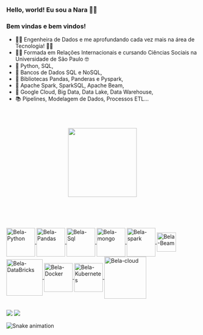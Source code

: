 ### Hello, world! Eu sou a Nara 🧑🏻


### Bem vindas e bem vindos!


- 👩‍🎓 Engenheira de Dados e me aprofundando cada vez mais na área de Tecnologia! 👩‍💻
- 👩‍🎓 Formada em Relações Internacionais e cursando Ciências Sociais na Universidade de São Paulo 🤓
- 📙 Python, SQL, 
- 📕 Bancos de Dados SQL e NoSQL, 
- 📗 Bibliotecas Pandas, Panderas e Pyspark, 
- 📘 Apache Spark, SparkSQL, Apache Beam, 
- 📒 Google Cloud, Big Data, Data Lake, Data Warehouse, 
- 📚 Pipelines, Modelagem de Dados, Processos ETL...

<br><br>
      
<div align="center">
  <a href="https://github.com/na-geciauskas">
  <img height="180em" src="https://github-readme-stats.vercel.app/api?username=na-geciauskas&show_icons=true&theme=tokyonight&include_all_commits=true&count_private=true"/>
</div>
<br>
<br>
  
##  
<div style="display: inline_block"><br>
 <img align="center" alt="Bela-Python" height="75" width="75" src="https://cdn.jsdelivr.net/gh/devicons/devicon/icons/python/python-original-wordmark.svg" />
 <img align="center" alt="Bela-Pandas" height="75" width="75" src="https://cdn.jsdelivr.net/gh/devicons/devicon/icons/pandas/pandas-original-wordmark.svg" />
 <img align="center" alt="Bela-Sql" height="75" width="75" src="https://cdn.jsdelivr.net/gh/devicons/devicon/icons/mysql/mysql-original-wordmark.svg" />
 <img align="center" alt="Bela-mongo" height="75" width="75" src="https://cdn.jsdelivr.net/gh/devicons/devicon/icons/mongodb/mongodb-original-wordmark.svg" />
 <img align="center" alt="Bela-spark" height="75" width="75" src="https://www.vectorlogo.zone/logos/apache_spark/apache_spark-ar21.svg" />
 <img align="center" alt="Bela-Beam" height="50" width="50" src="https://www.vectorlogo.zone/logos/apache_beam/apache_beam-icon.svg" />
 <img align="center" alt="Bela-DataBricks" height="95" width="95" src="https://www.vectorlogo.zone/logos/databricks/databricks-ar21.svg" />
 <img align="center" alt="Bela-Docker" height="75" width="75" src="https://cdn.jsdelivr.net/gh/devicons/devicon/icons/docker/docker-original-wordmark.svg" />
 <img align="center" alt="Bela-Kubernetes" height="75" width="75" src="https://cdn.jsdelivr.net/gh/devicons/devicon/icons/kubernetes/kubernetes-plain-wordmark.svg" /> 
 <img align="center" alt="Bela-cloud" height="110" width="110" src="https://cdn.jsdelivr.net/gh/devicons/devicon/icons/googlecloud/googlecloud-original-wordmark.svg" />
</div>
  
##  
<div> 
  <a href = "mailto:na.geciauskas@gmail.com"><img src="https://img.shields.io/badge/Gmail-D14836?style=for-the-badge&logo=gmail&logoColor=white" target="_blank"></a>
  <a href="https://www.linkedin.com/in/nara-geciauskas-ramos-castillo/" target="_blank"><img src="https://img.shields.io/badge/-LinkedIn-%230077B5?style=for-the-badge&logo=linkedin&logoColor=white" target="_blank"></a> 
 	
  ![Snake animation](https://github.com/na-geciauskas/na-geciauskas/blob/output/github-contribution-grid-snake.svg)

</div>
